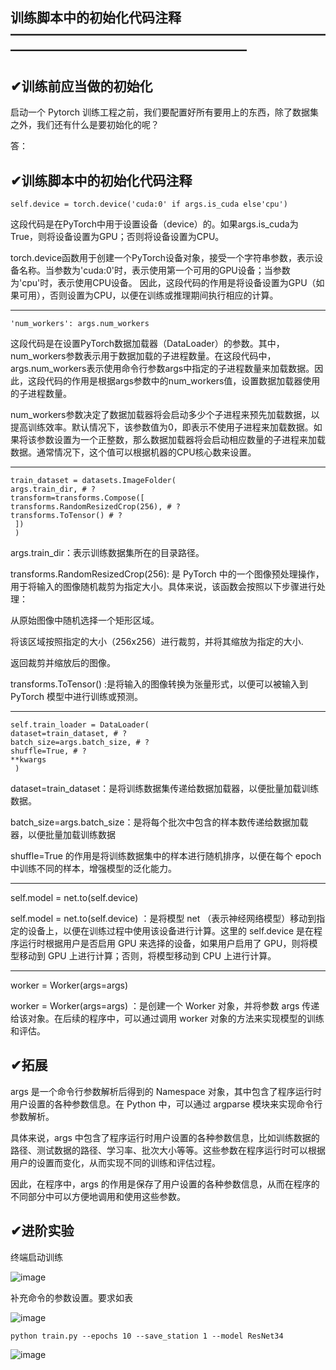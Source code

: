  训练脚本中的初始化代码注释
——————————————————————————————————————————
-------------------------------------------------------------------------------------------------------------------------------------------------------------
✔训练前应当做的初始化
---------------------------------------------------------------------------------------------------------------------------------------------------------
启动⼀个 Pytorch 训练⼯程之前，我们要配置好所有要⽤上的东⻄，除了数据集之外，我们还有什么是要初始化的呢？

答：


✔训练脚本中的初始化代码注释
---------------------------------------------------------------------------------------------------------------------------------------------------------
    self.device = torch.device('cuda:0' if args.is_cuda else'cpu') 

这段代码是在PyTorch中用于设置设备（device）的。如果args.is_cuda为True，则将设备设置为GPU；否则将设备设置为CPU。

torch.device函数用于创建一个PyTorch设备对象，接受一个字符串参数，表示设备名称。当参数为'cuda:0'时，表示使用第一个可用的GPU设备；当参数为'cpu'时，表示使用CPU设备。
因此，这段代码的作用是将设备设置为GPU（如果可用），否则设置为CPU，以便在训练或推理期间执行相应的计算。

---------------------------------------------------------------------------------------------------------------------------------------------------------
    'num_workers': args.num_workers

这段代码是在设置PyTorch数据加载器（DataLoader）的参数。其中，num_workers参数表示用于数据加载的子进程数量。在这段代码中，args.num_workers表示使用命令行参数args中指定的子进程数量来加载数据。因此，这段代码的作用是根据args参数中的num_workers值，设置数据加载器使用的子进程数量。

num_workers参数决定了数据加载器将会启动多少个子进程来预先加载数据，以提高训练效率。默认情况下，该参数值为0，即表示不使用子进程来加载数据。如果将该参数设置为一个正整数，那么数据加载器将会启动相应数量的子进程来加载数据。通常情况下，这个值可以根据机器的CPU核心数来设置。

---------------------------------------------------------------------------------------------------------------------------------------------------------
    train_dataset = datasets.ImageFolder(
    args.train_dir, # ?
    transform=transforms.Compose([
    transforms.RandomResizedCrop(256), # ?
    transforms.ToTensor() # ?
     ])
     )
 
 args.train_dir：表示训练数据集所在的目录路径。
 
 transforms.RandomResizedCrop(256): 是 PyTorch 中的一个图像预处理操作，用于将输入的图像随机裁剪为指定大小。具体来说，该函数会按照以下步骤进行处理：

从原始图像中随机选择一个矩形区域。

将该区域按照指定的大小（256x256）进行裁剪，并将其缩放为指定的大小.

返回裁剪并缩放后的图像。

transforms.ToTensor() :是将输入的图像转换为张量形式，以便可以被输入到 PyTorch 模型中进行训练或预测。

---------------------------------------------------------------------------------------------------------------------------------------------------------
    self.train_loader = DataLoader(
    dataset=train_dataset, # ?
    batch_size=args.batch_size, # ?
    shuffle=True, # ?
    **kwargs
     )
     
 dataset=train_dataset：是将训练数据集传递给数据加载器，以便批量加载训练数据。
 
 batch_size=args.batch_size：是将每个批次中包含的样本数传递给数据加载器，以便批量加载训练数据

shuffle=True 的作用是将训练数据集中的样本进行随机排序，以便在每个 epoch 中训练不同的样本，增强模型的泛化能力。

---------------------------------------------------------------------------------------------------------------------------------------------------------
  self.model = net.to(self.device) 

self.model = net.to(self.device) ：是将模型 net （表示神经网络模型）移动到指定的设备上，以便在训练过程中使用该设备进行计算。这里的 self.device 是在程序运行时根据用户是否启用 GPU 来选择的设备，如果用户启用了 GPU，则将模型移动到 GPU 上进行计算；否则，将模型移动到 CPU 上进行计算。

---------------------------------------------------------------------------------------------------------------------------------------------------------
  worker = Worker(args=args) 

worker = Worker(args=args) ：是创建一个 Worker 对象，并将参数 args 传递给该对象。在后续的程序中，可以通过调用 worker 对象的方法来实现模型的训练和评估。

✔拓展
-----------------------------------------------------------------------------------------------------------------------------------------
args 是一个命令行参数解析后得到的 Namespace 对象，其中包含了程序运行时用户设置的各种参数信息。在 Python 中，可以通过 argparse 模块来实现命令行参数解析。

具体来说，args 中包含了程序运行时用户设置的各种参数信息，比如训练数据的路径、测试数据的路径、学习率、批次大小等等。这些参数在程序运行时可以根据用户的设置而变化，从而实现不同的训练和评估过程。

因此，在程序中，args 的作用是保存了用户设置的各种参数信息，从而在程序的不同部分中可以方便地调用和使用这些参数。

✔进阶实验
-----------------------------------------------------------------------------------------------------------------------------------------
终端启动训练

![image](https://user-images.githubusercontent.com/128702185/233389114-31307746-0e2b-4bd0-be91-982f891634cc.png)

补充命令的参数设置。要求如表

![image](https://user-images.githubusercontent.com/128702185/233389446-fdff74cd-af59-4acc-b247-254a2c505bc2.png)

    python train.py --epochs 10 --save_station 1 --model ResNet34

![image](https://user-images.githubusercontent.com/128702185/233398773-a04211b3-f8d7-4712-87fa-e680aa9c7df9.png)

